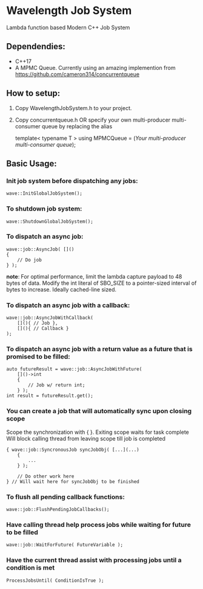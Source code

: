 # Wavelength Job System 
Lambda function based Modern C++ Job System

## Dependendies:
- C++17
- A MPMC Queue. Currently using an amazing implemention from https://github.com/cameron314/concurrentqueue

## How to setup:
1. Copy WavelengthJobSystem.h to your project.
2. Copy concurrentqueue.h OR specify your own multi-producer multi-consumer queue by replacing the alias 

	template< typename T >
	using MPMCQueue = (*Your multi-producer multi-consumer queue*);

## Basic Usage:
### Init job system before dispatching any jobs: 

    wave::InitGlobalJobSystem();
 
### To shutdown job system:
 
	wave::ShutdownGlobalJobSystem();
 
### To dispatch an async job:
 
    wave::job::AsyncJob( []() 
    {
        // Do job
    } );
 
**note**: For optimal performance, limit the lambda capture payload to 48 bytes of data.
          Modify the int literal of SBO_SIZE to a pointer-sized interval of bytes to increase.
		  Ideally cached-line sized.

### To dispatch an async job with a callback:
 
	wave::job::AsyncJobWithCallback( 
		[](){ // Job }, 
		[](){ // Callback } 
	);
 
### To dispatch an async job with a return value as a future that is promised to be filled:
 
	auto futureResult = wave::job::AsyncJobWithFuture( 
		[]()->int 
		{ 
			// Job w/ return int; 
		} );  
	int result = futureResult.get();
	
### You can create a job that will automatically sync upon closing scope
Scope the synchronization with { }. Exiting scope waits for task complete
Will block calling thread from leaving scope till job is completed
    
	{ wave::job::SyncronousJob syncJobObj( [...](...)
		{
			...
		} ); 
	    
		// Do other work here
	} // Will wait here for syncJobObj to be finished
	 
### To flush all pending callback functions:
	 
	wave::job::FlushPendingJobCallbacks(); 

### Have calling thread help process jobs while waiting for future to be filled

    wave::job::WaitForFuture( FutureVariable );

### Have the current thread assist with processing jobs until a condition is met

    ProcessJobsUntil( ConditionIsTrue );